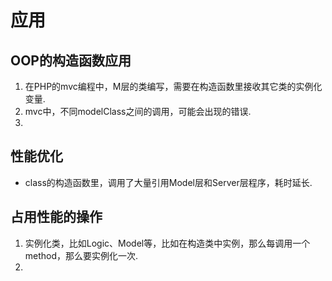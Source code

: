 # 应用
## OOP的构造函数应用
1. 在PHP的mvc编程中，M层的类编写，需要在构造函数里接收其它类的实例化变量.
2. mvc中，不同modelClass之间的调用，可能会出现的错误.
3. 


## 性能优化
- class的构造函数里，调用了大量引用Model层和Server层程序，耗时延长.


## 占用性能的操作
1. 实例化类，比如Logic、Model等，比如在构造类中实例，那么每调用一个method，那么要实例化一次.
2. 